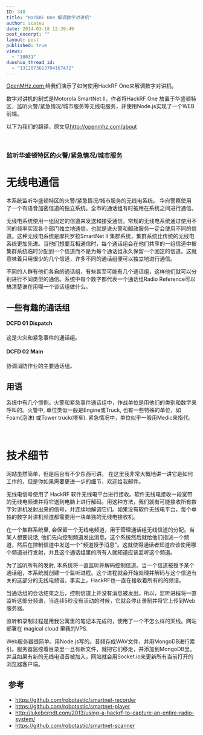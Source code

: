 ```yaml
---
ID: 348
title: "HackRF One 解调数字对讲机"
author: scateu
date: 2014-03-18 12:39:49
post_excerpt: ""
layout: post
published: true
views:
  - "10031"
duoshuo_thread_id:
  - "1312073613704167472"
---
```

<a href="http://openmhz.com">OpenMHz.com </a>给我们演示了如何使用HackRF One来解调数字对讲机。

数字对讲机的制式是Motorola SmartNet II，作者将HackRF One 放置于华盛顿特区，监听火警/紧急情况/城市服务等无线电服务，并使用Node.js实现了一个WEB前端。

以下为我们的翻译，原文见<a href="http://openmhz.com/about">http://openmhz.com/about</a>

&nbsp;
<div id="about-carousel-callout">
<h3>监听华盛顿特区的火警/紧急情况/城市服务</h3>
</div>
<h1>无线电通信</h1>
本系统监听华盛顿特区的火警/紧急情况/城市服务的无线电系统。 华府警察使用了一个有语音加密信道的独立系统。全市的通话组有时被用在系统之间进行通信。

无线电系统使用一组固定的信道来发送和接受通信。常规的无线电系统通过使用不同的频率实现各个部门独立地通信，也就是说火警和邮政服务一定会使用不同的信道。这种无线电系统是摩托罗拉SmartNet II 集群系统，集群系统比传统的无线电系统更加先进。当他们想要互相通信时，每个通话组会在他们共享的一组信道中被集群系统临时分配到一个信道而不是为每个通话组永久保留一个固定的信道。这就意味着只用很少的几个信道，许多不同的通话组便可以独立地进行通信。

不同的人群有他们各自的通话组，有些甚至可能有几个通话组，这样他们就可以分别进行不同类型的通信。系统中每个数字都代表一个通话组Radio Reference可以搞清楚谁在用哪一个谈话组做什么。
<h2>一些有趣的通话组</h2>
<div>
<div>
<h4>DCFD 01 Dispatch</h4>
这是火灾和紧急事件的通话组。

</div>
<div>
<h4>DCFD 02 Main</h4>
协调消防作业的主要通话组。

</div>
</div>
<h2>用语</h2>
系统中有几个惯例。火警和紧急事件通话组中，作战单位是用他们的类别和数字来呼叫的。火警中, 单位类似一般是Engine或Truck, 也有一些特殊的单位，如Foam(泡沫) 或Tower truck(塔车). 紧急情况中，单位似乎一般用Medic来指代。

&nbsp;
<h1>技术细节</h1>
网站虽然简单，但是后台有不少东西可讲。 在这里我非常大概地讲一讲它是如何工作的，但是你如果需要更进一步的细节，欢迎给我邮件。

无线电信号使用了 HackRF 软件无线电平台进行接收。软件无线电接收一段宽带的无线电频谱并将它送到电脑上进行解码。用这种方法，我们就有可能接收所有数字对讲机发射出来的信号，并连续地解调它们。如果没有软件无线电平台，每个单独的数字对讲机频道都需要用一块单独的无线电接收机。

在一个集群系统里, 会保留一个无线电频道，用于管理通话组无线信道的分配。当某人想要说话, 他们先向控制频道发出消息。这个系统然后就给他们指派一个频道，然后在控制信道中发送一个"频道授予消息"。这就使得通话者知道应该使用哪个频道进行发射，并且这个通话组里的所有人就知道应该监听这个频道。

为了监听所有的发射, 本系统将一直监听并解码控制信道。当一个信道被授予某个通话组，本系统就创建一个监听进程。这个进程就会开始处理并解码与这个信道有关的这部分的无线电频谱。事实上，HackRF也一直在接收着所有的的频谱。

当通话组的会话结束之后，控制信道上并没有消息被发出。所以，监听进程将一直监听这部分频谱，当连续5秒没有活动的时候，它就会停止录制并将它上传到Web服务器。

监听和录制过程是用我公寓里的笔记本完成的，使用了一个不怎么样的天线。网站部署在 magical cloud 里我的VPS.

Web服务器很简单。用Node.js写的。音频存成WAV文件，并用MongoDB进行索引。服务器监控着目录里一旦有新文件，就把它们移走，并添加到MongoDB里。并且如果有新的无线电语音被加入，网站就会用Socket.io来更新所有当前打开的浏览器客户端。
<h2> 参考</h2>
<ul>
	<li><a href="https://github.com/robotastic/smartnet-recorder">https://github.com/robotastic/smartnet-recorder</a></li>
	<li><a href="https://github.com/robotastic/smartnet-player">https://github.com/robotastic/smartnet-player</a></li>
	<li><a href="http://lukeberndt.com/2013/using-a-hackrf-to-capture-an-entire-radio-system/">http://lukeberndt.com/2013/using-a-hackrf-to-capture-an-entire-radio-system/</a></li>
	<li><a href="https://github.com/robotastic/smartnet-scanner">https://github.com/robotastic/smartnet-scanner</a></li>
</ul>
&nbsp;
